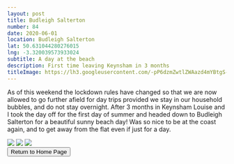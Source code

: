 ```yaml
---
layout: post
title: Budleigh Salterton
number: 84
date: 2020-06-01
location: Budleigh Salterton
lat: 50.631044280276015
lng: -3.320039573933024
subtitle: A day at the beach
description: First time leaving Keynsham in 3 months
titleImage: https://lh3.googleusercontent.com/-pP6dzmZwtlZWAazd4mYBtgS-POK7Es-JfbKT91Y_MTENynhENtX5eh-L1b4dhMWHHl5_kZA_YSX9f1duVPUXuZR7DheizV0jOYj4LFB5C6oDglhQQc2U3aNc5t-wectgA7dzFE-t-c=w2400
---
```


As of this weekend the lockdown rules have changed so that we are now allowed to go further afield for day trips provided we stay in our household bubbles, and do not stay overnight. 
After 3 months in Keynsham Louise and I took the day off for the first day of summer and headed down to Budleigh Salterton for a beautiful sunny beach day! Was so nice to be at the coast again, and to get away from the flat even if just for a day.

<img src="https://lh3.googleusercontent.com/DtkFGm5EdM0LL_IAc1eKVNX3VJHT4nnTdawDxKMt93-IismfHP_5wg3IU7ifYmRMg-VsS9_5sfO9_OJ8fDOrSoeoKaH2sz5WoRl9akl0SR22UPHle0AnIVAxhYyHJ7EmHazI7yiDl9s=w2400" class="image1">
<img src="https://lh3.googleusercontent.com/AjgmdsPfCRqgG2t5qFmL-E9mlJhc6V3vO95V6vhxNeoyl9Cx1jo1ncU5a8jcjp5qMAiubTOQWVxCEYFMVQ7bX6JBDHEiZUBAALg0GWWKnllFZJEkAXrRN05opD3Y7dHRZtgjHIrWuz8=w2400" class="image1">
<img src="https://lh3.googleusercontent.com/uAbFXPm93-pgYmxuGNPs5qFsM0W4vWXiBPt0ZdLw6vF5cZAEQrgPKinN0yCDn_3MZaiuL3O84-Kf2k42lXWbCG3-8reE6uAmN9iYPJRxk28e-WQ_kOfqgetV8SvZMmQuQtCw36mBtjY=w2400" class="image1">

<div class="wrapper">
  <input type="button" class="button" value="Return to Home Page" onclick="self.close()">
</div>
